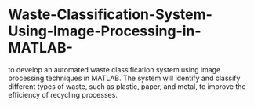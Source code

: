 # Waste-Classification-System-Using-Image-Processing-in-MATLAB-
to develop an automated waste classification system using image processing techniques in MATLAB. The system will identify and classify different types of waste, such as plastic, paper, and metal, to improve the efficiency of recycling processes.  
